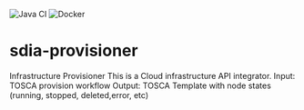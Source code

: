 ![Java CI](https://github.com/qcdis-sdia/sdia-provisioner/workflows/Java%20CI/badge.svg)
![Docker](https://github.com/qcdis-sdia/sdia-provisioner/workflows/Docker/badge.svg)
# sdia-provisioner
Infrastructure Provisioner 
This is a Cloud infrastructure API integrator. 
Input: TOSCA provision workflow
Output: TOSCA Template with node states (running, stopped, deleted,error, etc)


